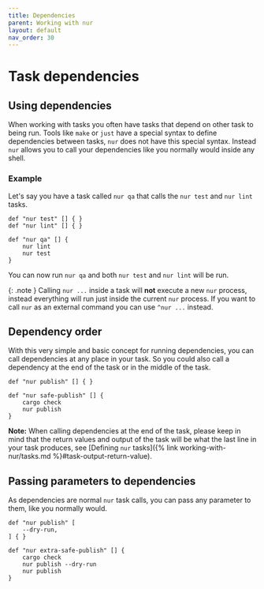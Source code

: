 ```yaml
---
title: Dependencies
parent: Working with nur
layout: default
nav_order: 30
---
```


# Task dependencies

## Using dependencies

When working with tasks you often have tasks that depend on other task to being run. Tools like `make` or `just`
have a special syntax to define dependencies between tasks, `nur` does not have this special syntax. Instead
`nur` allows you to call your dependencies like you normally would inside any shell.

### Example

Let's say you have a task called `nur qa` that calls the `nur test` and `nur lint` tasks.

```shell
def "nur test" [] { }
def "nur lint" [] { }

def "nur qa" [] {
    nur lint
    nur test
}
```

You can now run `nur qa` and both `nur test` and `nur lint` will be run.

{: .note }
Calling `nur ...` inside a task will **not** execute a new `nur` process, instead everything will run just
inside the current `nur` process. If you want to call `nur` as an external command you can use `^nur ...` instead.

## Dependency order

With this very simple and basic concept for running dependencies, you can call dependencies at any place in your
task. So you could also call a dependency at the end of the task or in the middle of the task.

```shell
def "nur publish" [] { }

def "nur safe-publish" [] {
    cargo check
    nur publish
}
```

**Note:** When calling dependencies at the end of the task, please keep in mind that the return values and
output of the task will be what the last line in your task produces, see
[Defining `nur` tasks]({% link working-with-nur/tasks.md %}#task-output-return-value).

## Passing parameters to dependencies

As dependencies are normal `nur` task calls, you can pass any parameter to them, like you normally would.

```shell
def "nur publish" [
    --dry-run,
] { }

def "nur extra-safe-publish" [] {
    cargo check
    nur publish --dry-run
    nur publish
}
```
